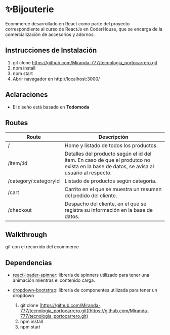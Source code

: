 # ✨Bijouterie

Ecommerce desarrollado en React como parte del proyecto correspondiente al curso de ReactJs en CoderHouse, que se encarga de la comercialización de accesorios y adornos.

## Instrucciones de Instalación
 1. git clone https://github.com/Miranda-777/tecnologia_portocarrero.git
 2. npm install
 3. npm start
 4. Abrir navegador en http://localhost:3000/

## Aclaraciones

-   El diseño está basado en **Todomoda**

## Routes
|Route| Descripción  |
|--|--|
| / | Home y listado de todos los productos.|
| /item/:id  |Detalles del producto según el id del item. En caso de que el produtco no exista en la base de datos, se avisa al usuario al respecto.| 
|/category/:categoryId|Listado de productos según categoría.|
|/cart|Carrito en el que se muestra un resumen del pedido del cliente.|
|/checkout|Despacho del cliente, en el que se registra su información en la base de datos.|

## Walkthrough
gif con el recorrido del ecommerce

## Dependencias

 - [react-loader-spinner](https://www.npmjs.com/package/react-loader-spinner): librería de spinners utilizado para tener una animación mientras el contenido carga.

- [dropdown-bootstrap](https://react-bootstrap.netlify.app/components/dropdowns/#dropdowns): librería de componentes utilizada para tener un dropdown


    1.  git clone  [https://github.com/Miranda-777/tecnologia_portocarrero.git](https://github.com/Miranda-777/tecnologia_portocarrero.git)
    2. npm install
    3. npm start
